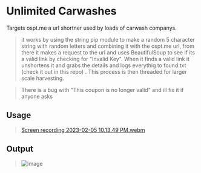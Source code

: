 # Unlimited Carwashes
Targets ospt.me a url shortner used by loads of carwash companys.

> it works by using the string pip module to make a random 5 character string with random letters and combining it with the ospt.me url, from there it makes a request to the url and uses BeautifulSoup to see if its a valid link by checking for "<body>Invalid Key</body>". When it finds a valid link it unshortens it and grabs the details and logs everythig to found.txt (check it out in this repo) . This process is then threaded for larger scale harvesting.

> There is a bug with "This coupon is no longer valid" and ill fix it if anyone asks

## Usage

> [Screen recording 2023-02-05 10.13.49 PM.webm](https://user-images.githubusercontent.com/66269103/216882297-3dd54946-2607-4455-a732-7e996d117715.webm)

## Output

> ![image](https://user-images.githubusercontent.com/66269103/216882514-33ac71ee-5fc9-45d8-a487-debb2f3dca57.png)

